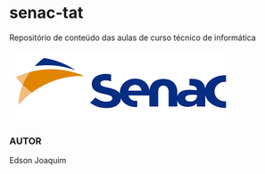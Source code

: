 # senac-tat
Repositório de conteúdo das aulas de curso técnico de informática 

![senac](https://github.com/joaquim360/senac-tat/blob/main/UC1/assets/senac.png)

### AUTOR
Edson Joaquim 
